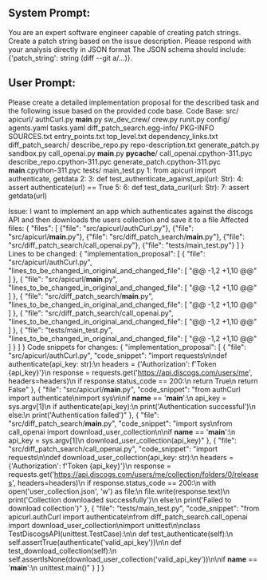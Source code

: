 System Prompt:
----------------
You are an expert software engineer capable of creating patch strings. Create a patch string based on the issue description. Please respond with your analysis directly in JSON format The JSON schema should include: {'patch_string': string (diff --git a/...)}.

User Prompt:
--------------
Please create a detailed implementation proposal for the described task and the following issue based on the provided code base.
Code Base: src/
    apicurl/
        authCurl.py
        __main__.py
    sw_dev_crew/
        crew.py
        runit.py
        config/
            agents.yaml
            tasks.yaml
    diff_patch_search.egg-info/
        PKG-INFO
        SOURCES.txt
        entry_points.txt
        top_level.txt
        dependency_links.txt
    diff_patch_search/
        describe_repo.py
        repo-description.txt
        generate_patch.py
        sandbox.py
        call_openai.py
        __main__.py
        __pycache__/
            call_openai.cpython-311.pyc
            describe_repo.cpython-311.pyc
            generate_patch.cpython-311.pyc
            __main__.cpython-311.pyc
tests/
    main_test.py
        1: from apicurl import authenticate, getdata
        2: 
        3: def test_authenticate_against_api(url: Str):
        4:     assert authenticate(url) == True
        5: 
        6: def test_data_curl(url: Str):
        7:     assert getdata(url)

Issue: I want to implement an app which authenticates against the discogs API and then downloads the users collection and save it to a file
Affected files: {
  "files": [
    {"file": "src/apicurl/authCurl.py"},
    {"file": "src/apicurl/__main__.py"},
    {"file": "src/diff_patch_search/__main__.py"},
    {"file": "src/diff_patch_search/call_openai.py"},
    {"file": "tests/main_test.py"}
  ]
}
Lines to be changed: {
  "implementation_proposal": [
    {
      "file": "src/apicurl/authCurl.py",
      "lines_to_be_changed_in_original_and_changed_file": [
        "@@ -1,2 +1,10 @@"
      ]
    },
    {
      "file": "src/apicurl/__main__.py",
      "lines_to_be_changed_in_original_and_changed_file": [
        "@@ -1,2 +1,10 @@"
      ]
    },
    {
      "file": "src/diff_patch_search/__main__.py",
      "lines_to_be_changed_in_original_and_changed_file": [
        "@@ -1,2 +1,10 @@"
      ]
    },
    {
      "file": "src/diff_patch_search/call_openai.py",
      "lines_to_be_changed_in_original_and_changed_file": [
        "@@ -1,2 +1,10 @@"
      ]
    },
    {
      "file": "tests/main_test.py",
      "lines_to_be_changed_in_original_and_changed_file": [
        "@@ -1,2 +1,10 @@"
      ]
    }
  ]
}
Code snippets for changes: {
  "implementation_proposal": [
    {
      "file": "src/apicurl/authCurl.py",
      "code_snippet": "import requests\n\ndef authenticate(api_key: str):\n    headers = {'Authorization': f'Token {api_key}'}\n    response = requests.get('https://api.discogs.com/users/me', headers=headers)\n    if response.status_code == 200:\n        return True\n    return False"
    },
    {
      "file": "src/apicurl/__main__.py",
      "code_snippet": "from authCurl import authenticate\nimport sys\n\nif __name__ == '__main__':\n    api_key = sys.argv[1]\n    if authenticate(api_key):\n        print('Authentication successful')\n    else:\n        print('Authentication failed')"
    },
    {
      "file": "src/diff_patch_search/__main__.py",
      "code_snippet": "import sys\nfrom call_openai import download_user_collection\n\nif __name__ == '__main__':\n    api_key = sys.argv[1]\n    download_user_collection(api_key)"
    },
    {
      "file": "src/diff_patch_search/call_openai.py",
      "code_snippet": "import requests\n\ndef download_user_collection(api_key: str):\n    headers = {'Authorization': f'Token {api_key}'}\n    response = requests.get('https://api.discogs.com/users/me/collection/folders/0/releases', headers=headers)\n    if response.status_code == 200:\n        with open('user_collection.json', 'w') as file:\n            file.write(response.text)\n        print('Collection downloaded successfully')\n    else:\n        print('Failed to download collection')"
    },
    {
      "file": "tests/main_test.py",
      "code_snippet": "from apicurl.authCurl import authenticate\nfrom diff_patch_search.call_openai import download_user_collection\nimport unittest\n\nclass TestDiscogsAPI(unittest.TestCase):\n\n    def test_authenticate(self):\n        self.assertTrue(authenticate('valid_api_key'))\n\n    def test_download_collection(self):\n        self.assertIsNone(download_user_collection('valid_api_key'))\n\nif __name__ == '__main__':\n    unittest.main()"
    }
  ]
}
